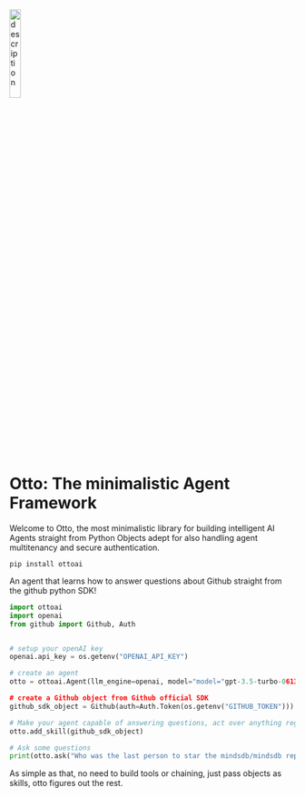 <img src="https://github.com/mindsdb/otto/assets/5898506/c1205022-7f73-41cc-82ea-8075801bdbd4" alt="description" style="width: 20%;" />


# Otto: The minimalistic Agent Framework


Welcome to Otto, the most minimalistic library for building intelligent AI Agents straight from Python Objects adept for also handling agent multitenancy and secure authentication.

```
pip install ottoai
```

An agent that learns how to answer questions about Github straight from the github python SDK!

```Python
import ottoai
import openai
from github import Github, Auth


# setup your openAI key
openai.api_key = os.getenv("OPENAI_API_KEY")

# create an agent
otto = ottoai.Agent(llm_engine=openai, model="model="gpt-3.5-turbo-0613")

# create a Github object from Github official SDK
github_sdk_object = Github(auth=Auth.Token(os.getenv("GITHUB_TOKEN")))

# Make your agent capable of answering questions, act over anything regarding Github, by simply passing the object
otto.add_skill(github_sdk_object)

# Ask some questions
print(otto.ask("Who was the last person to star the mindsdb/mindsdb repo?"))

```

As simple as that, no need to build tools or chaining, just pass objects as skills, otto figures out the rest.

